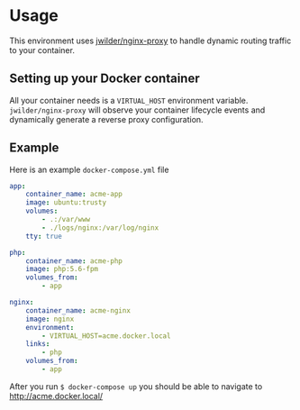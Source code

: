 # Usage

This environment uses [jwilder/nginx-proxy](https://github.com/jwilder/nginx-proxy) to handle dynamic routing traffic to your container.

## Setting up your Docker container

All your container needs is a `VIRTUAL_HOST` environment variable. `jwilder/nginx-proxy` will observe your container lifecycle events and dynamically generate a reverse proxy configuration.

## Example

Here is an example `docker-compose.yml` file

```yml
app:
    container_name: acme-app
    image: ubuntu:trusty
    volumes:
        - .:/var/www
        - ./logs/nginx:/var/log/nginx
    tty: true

php:
    container_name: acme-php
    image: php:5.6-fpm
    volumes_from:
        - app

nginx:
    container_name: acme-nginx
    image: nginx
    environment:
        - VIRTUAL_HOST=acme.docker.local
    links:
        - php
    volumes_from:
        - app
```

After you run `$ docker-compose up` you should be able to navigate to http://acme.docker.local/
